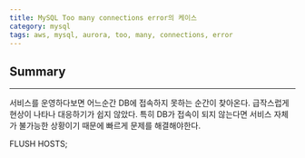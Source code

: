 ```yaml
---
title: MySQL Too many connections error의 케이스
category: mysql
tags: aws, mysql, aurora, too, many, connections, error
---
```

## Summary
---
서비스를 운영하다보면 어느순간 DB에 접속하지 못하는 순간이 찾아온다.
급작스럽게 현상이 나타나 대응하기가 쉽지 않았다.
특히 DB가 접속이 되지 않는다면 서비스 자체가 불가능한 상황이기 때문에
빠르게 문제를 해결해야한다.

FLUSH HOSTS;